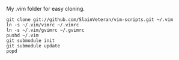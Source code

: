 My .vim folder for easy cloning.

	git clone git://github.com/SlainVeteran/vim-scripts.git ~/.vim
	ln -s ~/.vim/vimrc ~/.vimrc
	ln -s ~/.vim/gvimrc ~/.gvimrc
	pushd ~/.vim
	git submodule init
	git submodule update
	popd
